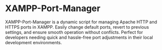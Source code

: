 # XAMPP-Port-Manager
XAMPP-Port-Manager is a dynamic script for managing Apache HTTP and HTTPS ports in XAMPP. Easily change default ports, revert to previous settings, and ensure smooth operation without conflicts. Perfect for developers needing quick and hassle-free port adjustments in their local development environments.
